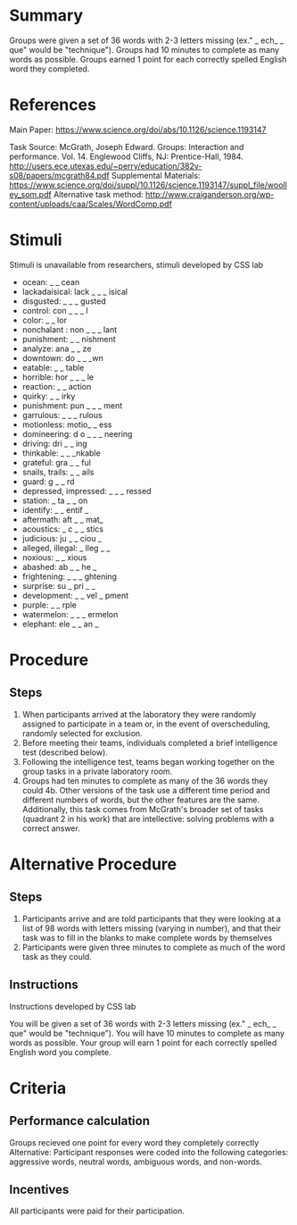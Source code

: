 # Summary
Groups were given a set of 36 words with 2-3 letters missing (ex." _ ech_ _ que" would be "technique"). Groups had 10 minutes to complete as many words as possible. Groups earned 1 point for each correctly spelled English word they completed. 


# References 
Main Paper: https://www.science.org/doi/abs/10.1126/science.1193147

Task Source: McGrath, Joseph Edward. Groups: Interaction and performance. Vol. 14. Englewood Cliffs, NJ: Prentice-Hall, 1984. http://users.ece.utexas.edu/~perry/education/382v-s08/papers/mcgrath84.pdf
Supplemental Materials: https://www.science.org/doi/suppl/10.1126/science.1193147/suppl_file/woolley_som.pdf
Alternative task method: http://www.craiganderson.org/wp-content/uploads/caa/Scales/WordComp.pdf

# Stimuli
Stimuli is unavailable from researchers, stimuli developed by CSS lab 

- ocean: _ _ cean 
- lackadaisical: lack _ _ _ isical 
- disgusted: _ _ _ gusted 
- control: con _ _ _ l 
- color: _ _ lor 
- nonchalant : non _ _ _ lant
- punishment: _ _ nishment 
- analyze: ana _ _ ze 
- downtown: do _ _ _wn
- eatable: _ _ table 
- horrible: hor _ _ _ le 
- reaction: _ _ action 
- quirky: _ _ irky 
- punishment: pun _ _ _ ment 
- garrulous: _ _ _ rulous 
- motionless: motio_ _ ess
- domineering: d o _ _ _ neering
- driving: dri _ _ ing
- thinkable: _ _ _nkable
- grateful: gra _ _ ful 
- snails, trails: _ _ ails 
- guard: g _ _ rd
- depressed, impressed: _ _ _ ressed 
- station: _ ta _ _ on 
- identify: _ _ entif _ 
- aftermath: aft _ _ mat_ 
- acoustics: _ c _ _ stics
- judicious: ju _ _ ciou _ 
- alleged, illegal: _ lleg _ _ 
- noxious: _ _ xious 
- abashed: ab _ _ he _  
- frightening: _ _ _ ghtening 
- surprise: su _ pri _ _ 
- development: _ _ vel _ pment 
- purple: _ _ rple 
- watermelon: _ _ _ ermelon 
- elephant: ele _ _ an _ 

# Procedure
## Steps
1. When participants arrived at the laboratory they were randomly assigned to participate in a team or, in the event of overscheduling, randomly selected for exclusion. 
2. Before meeting their teams, individuals completed a brief intelligence test (described below). 
3. Following the intelligence test, teams began working together on the group tasks in a private laboratory room.
4. Groups had ten minutes to complete as many of the 36 words they could 
4b. Other versions of the task use a different time period and different numbers of words, but the other features are the same. Additionally, this task comes from McGrath's broader set of tasks (quadrant 2 in his work) that are intellective: solving problems with a correct answer.
# Alternative Procedure
## Steps

1. Participants arrive and are told participants that they were looking at a list of 98 words with letters missing (varying in number), and that their task was to fill in the blanks to make complete words by themselves
2. Participants were given three minutes to complete as much of the word task as
they could. 
## Instructions
Instructions developed by CSS lab 

You will be given a set of 36 words with 2-3 letters missing (ex." _ ech_ _ que" would be "technique"). You will have 10 minutes to complete as many
words as possible.  Your group will earn 1 point for each correctly spelled English word you complete. 


# Criteria
## Performance calculation
Groups recieved one point for every word they completely correctly  
Alternative:  Participant responses were coded into the following categories: aggressive words, neutral words, ambiguous words, and non-words.
## Incentives
All participants were paid for their participation.
